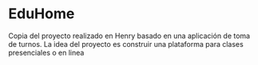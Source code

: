 # EduHome
Copia del proyecto realizado en Henry basado en una aplicación de toma de turnos. La idea del proyecto es construir una plataforma para clases presenciales o en linea
